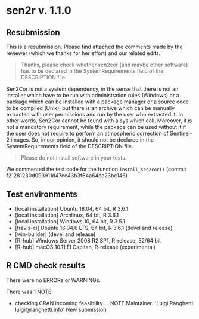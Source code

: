 # sen2r v. 1.1.0

## Resubmission
This is a resubmission. Please find attached the comments made by the reviewer
(which we thanks for her effort) and our related edits.

> Thanks, please check whether sen2cor (and maybe other software) has to
be declared in the SystemRequirements field of the DESCRIPTION file.

Sen2Cor is not a system dependency, in the sense that there is not an installer
which have to be run with administration rules (Windows) or a package which can
be installed with a package manager or a source code to be compiled (Unix),
but there is an archive which can be manually extracted with user permissions
and run by the user who extracted it.
In other words, Sen2Cor cannot be found with a sys.which call.
Moreover, it is not a mandatory requirement, while the package can be used
without it if the user does not require to perform an atmospheric correction 
of Sentinel-2 images.
So, in our opinion, it should not be declared in the SystemRequirements 
field of the DESCRIPTION file.

> Please do not install software in your tests.

We commented the test code for the function `install_sen2cor()`
(commit f21281230d093911d47ce43b3f64a64ce23bc146).


## Test environments
* [local installation] Ubuntu 18.04, 64 bit, R 3.6.1
* [local installation] Archlinux, 64 bit, R 3.6.1
* [local installation] Windows 10, 64 bit, R 3.5.1
* [travis-ci] Ubuntu 16.04.6 LTS, 64 bit, R 3.6.1 (devel and release)
* [win-builder] (devel and release)
* [R-hub] Windows Server 2008 R2 SP1, R-release, 32/64 bit
* [R-hub] macOS 10.11 El Capitan, R-release (experimental)

## R CMD check results
There were no ERRORs or WARNINGs. 

There was 1 NOTE:

* checking CRAN incoming feasibility ... NOTE
    Maintainer: 'Luigi Ranghetti <luigi@ranghetti.info>'
    New submission
